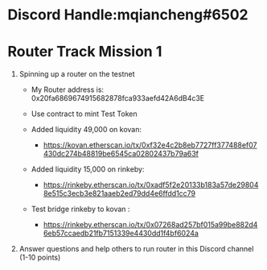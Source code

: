 # Discord Handle:mqiancheng#6502
# Router Track Mission 1 

1) Spinning up a router on the testnet

    - My Router address is: 0x20fa6869674915682878fca933aefd42A6dB4c3E
    
    - Use contract to mint Test Token
         
    - Added liquidity 49,000 on kovan: 
       - https://kovan.etherscan.io/tx/0xf32e4c2b8eb7727ff377488ef07430dc274b48819be6545ca02802437b79a63f
    - Added liquidity 15,000 on rinkeby:
       - https://rinkeby.etherscan.io/tx/0xadf5f2e20133b183a57de298048e515c3ecb3e821aaeb2ed79dd4e6ffdd1cc79
    - Test bridge rinkeby to kovan :
        - https://rinkeby.etherscan.io/tx/0x07268ad257bf015a99be882d46eb57ccaedb21fb7151339e4430dd1f4bf6024a


2) Answer questions and help others to run router in this Discord channel (1-10 points)

  

